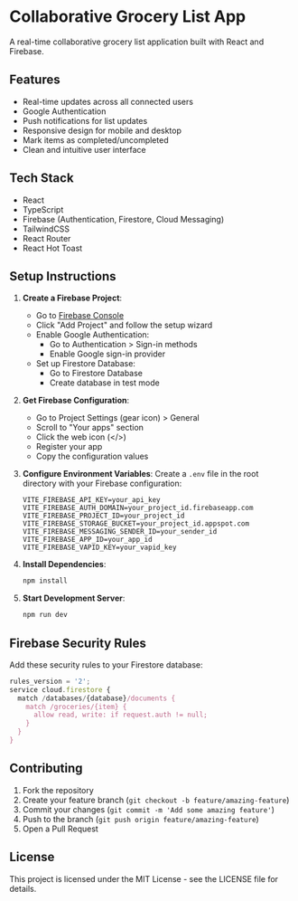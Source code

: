# Collaborative Grocery List App

A real-time collaborative grocery list application built with React and Firebase.

## Features

- Real-time updates across all connected users
- Google Authentication
- Push notifications for list updates
- Responsive design for mobile and desktop
- Mark items as completed/uncompleted
- Clean and intuitive user interface

## Tech Stack

- React
- TypeScript
- Firebase (Authentication, Firestore, Cloud Messaging)
- TailwindCSS
- React Router
- React Hot Toast

## Setup Instructions

1. **Create a Firebase Project**:
   - Go to [Firebase Console](https://console.firebase.google.com/)
   - Click "Add Project" and follow the setup wizard
   - Enable Google Authentication:
     - Go to Authentication > Sign-in methods
     - Enable Google sign-in provider
   - Set up Firestore Database:
     - Go to Firestore Database
     - Create database in test mode

2. **Get Firebase Configuration**:
   - Go to Project Settings (gear icon) > General
   - Scroll to "Your apps" section
   - Click the web icon (</>)
   - Register your app
   - Copy the configuration values

3. **Configure Environment Variables**:
   Create a `.env` file in the root directory with your Firebase configuration:
   ```env
   VITE_FIREBASE_API_KEY=your_api_key
   VITE_FIREBASE_AUTH_DOMAIN=your_project_id.firebaseapp.com
   VITE_FIREBASE_PROJECT_ID=your_project_id
   VITE_FIREBASE_STORAGE_BUCKET=your_project_id.appspot.com
   VITE_FIREBASE_MESSAGING_SENDER_ID=your_sender_id
   VITE_FIREBASE_APP_ID=your_app_id
   VITE_FIREBASE_VAPID_KEY=your_vapid_key
   ```

4. **Install Dependencies**:
   ```bash
   npm install
   ```

5. **Start Development Server**:
   ```bash
   npm run dev
   ```

## Firebase Security Rules

Add these security rules to your Firestore database:

```javascript
rules_version = '2';
service cloud.firestore {
  match /databases/{database}/documents {
    match /groceries/{item} {
      allow read, write: if request.auth != null;
    }
  }
}
```

## Contributing

1. Fork the repository
2. Create your feature branch (`git checkout -b feature/amazing-feature`)
3. Commit your changes (`git commit -m 'Add some amazing feature'`)
4. Push to the branch (`git push origin feature/amazing-feature`)
5. Open a Pull Request

## License

This project is licensed under the MIT License - see the LICENSE file for details.

